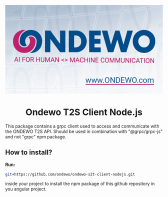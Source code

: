 <p align="center">
    <a href="https://www.ondewo.com">
      <img alt="ONDEWO Logo" src="https://raw.githubusercontent.com/ondewo/ondewo-logos/master/github/ondewo_logo_github_2.png"/>
    </a>
  <h1 align="center">
    Ondewo T2S Client Node.js
  </h1>
</p>

This package contains a grpc client used to access and communicate with the ONDEWO T2S API.
Should be used in combination with "@grpc/grpc-js" and not "grpc" npm package.

## How to install?

**Run:**
```bash
git+https://github.com/ondewo/ondewo-s2t-client-nodejs.git
```
inside your project to install the npm package of this github repository in you angular project.